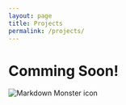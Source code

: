 ```yaml
---
layout: page
title: Projects
permalink: /projects/
---
```


<h1>Comming Soon!</h1>


<img src="Believe trim.jpg"
     alt="Markdown Monster icon"
     style="float: left; margin-right: 10px;" />
